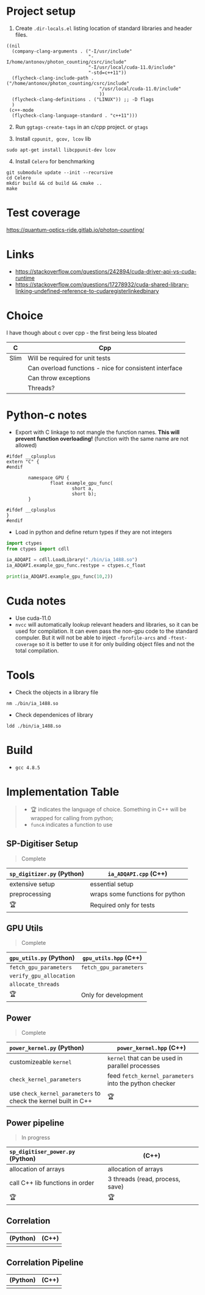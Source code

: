 # Project setup #

1. Create `.dir-locals.el` listing location of standard libraries and header files.

```elisp
((nil
  (company-clang-arguments . ("-I/usr/include"
                              "-I/home/antonov/photon_counting/csrc/include"
                              "-I/usr/local/cuda-11.0/include"
                              "-std=c++11"))
  (flycheck-clang-include-path . ("/home/antonov/photon_counting/csrc/include"
                                  "/usr/local/cuda-11.0/include"
                                  ))
  (flycheck-clang-definitions . ("LINUX")) ;; -D flags
  )
 (c++-mode
  (flycheck-clang-language-standard . "c++11")))
```

2. Run `ggtags-create-tags` in an c/cpp project. or `gtags`

3. Install `cppunit, gcov, lcov` lib

```shell
sudo apt-get install libcppunit-dev lcov
```

4. Install `Celero` for benchmarking
```shell
git submodule update --init --recursive
cd Celero
mkdir build && cd build && cmake ..
make
```

# Test coverage

https://quantum-optics-ride.gitlab.io/photon-counting/

# Links #
- https://stackoverflow.com/questions/242894/cuda-driver-api-vs-cuda-runtime
- https://stackoverflow.com/questions/17278932/cuda-shared-library-linking-undefined-reference-to-cudaregisterlinkedbinary

# Choice #
I have though about c over cpp - the first being less bloated

| C    | Cpp                                                    |
|------|--------------------------------------------------------|
| Slim | Will be required for unit tests                        |
|      | Can overload functions - nice for consistent interface |
|      | Can throw exceptions                                   |
|      | Threads?                                               |

# Python-c notes #
- Export with C linkage to not mangle the function names. **This will prevent function overloading!** (function with the same name are not allowed)
```text
#ifdef __cplusplus
extern "C" {
#endif

        namespace GPU {
                float example_gpu_func(
                        short a,
                        short b);
        }

#ifdef __cplusplus
}
#endif
```
- Load in python and define return types if they are not integers
```python
import ctypes
from ctypes import cdll

ia_ADQAPI = cdll.LoadLibrary("./bin/ia_1488.so")
ia_ADQAPI.example_gpu_func.restype = ctypes.c_float

print(ia_ADQAPI.example_gpu_func(10,2))
```

# Cuda notes #
- Use cuda-11.0
- `nvcc` will automatically lookup relevant headers and libraries, so it can be used for compilation. It can even pass the non-gpu code to the standard compuler. But it will not be able to inject `-fprofile-arcs` and `-ftest-coverage` so it is better to use it for only building object files and not the total compilation.

# Tools #
- Check the objects in a library file
```shell
nm ./bin/ia_1488.so
```

- Check dependenices of library
```shell
ldd ./bin/ia_1488.so
```

# Build #
- `gcc 4.8.5`


# Implementation Table #
> - 🏆 indicates the language of choice. Something in C++ will be wrapped for calling from python;
> - `funcA` indicates a function to use

## SP-Digitiser Setup ##
> Complete

| `sp_digitizer.py` (Python) | `ia_ADQAPI.cpp` (C++)             |
|:---------------------------|-----------------------------------|
| extensive setup            | essential setup                 |
| preprocessing              | wraps some functions for python |
| 🏆                         | Required only for tests           |

## GPU Utils ##
> Complete

| `gpu_utils.py` (Python) | `gpu_utils.hpp` (C++)  |
|:------------------------|------------------------|
| `fetch_gpu_parameters`  | `fetch_gpu_parameters` |
| `verify_gpu_allocation` |                        |
| `allocate_threads`      |                        |
| 🏆                      | Only for development   |

## Power ##
> Complete

| `power_kernel.py` (Python)                                     | `power_kernel.hpp` (C++)                               |
|:---------------------------------------------------------------|--------------------------------------------------------|
| customizeable `kernel`                                         | `kernel` that can be used in parallel processes        |
| `check_kernel_parameters`                                      | feed `fetch_kernel_parameters` into the python checker |
| use `check_kernel_parameters` to check the kernel built in C++ | 🏆                                                     |

## Power pipeline ##
> In progress

| `sp_digitiser_power.py` (Python) | (C++)                            |
|:---------------------------------|----------------------------------|
| allocation of arrays             | allocation of arrays             |
| call C++ lib functions in order  | 3 threads (read, process, save)  |
| 🏆                               | 🏆                               |

## Correlation ##

| (Python) | (C++) |
|:---------|-------|
|          |       |

## Correlation Pipeline ##

| (Python) | (C++) |
|:---------|-------|
|          |       |
